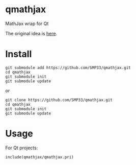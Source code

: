 # qmathjax
MathJax wrap for Qt

The original idea is [here](https://github.com/nathancarter/qtmathjax).

# Install
```
git submodule add https://github.com/SMP33/qmathjax.git
cd qmathjax
git submodule init
git submodule update
```
or
```
git clone https://github.com/SMP33/qmathjax.git
cd qmathjax
git submodule init
git submodule update
```

# Usage

For Qt projects:
```
include(qmathjax/qmathjax.pri)
```

